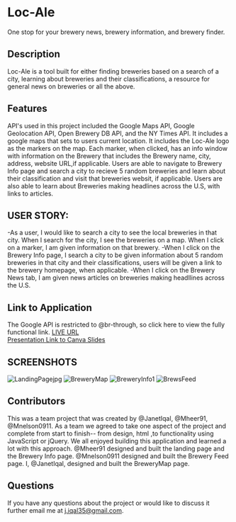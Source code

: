 # Loc-Ale
One stop for your brewery news, brewery information, and brewery finder.
## Description
Loc-Ale is a tool built for either finding breweries based on a search of a city, learning about breweries and their classifications, a resource for general news on breweries or all the above. 

## Features
API's used in this project included the Google Maps API, Google Geolocation API, Open Brewery DB API, and the NY Times API. It includes a google maps that sets to users current location. It includes the Loc-Ale logo as the markers on the map. Each marker, when clicked, has an info window with information on the Brewery that includes the Brewery name, city, address, website URL,if applicable. Users are able to navigate to Brewery Info page and search a city to recieve 5 random breweries and learn about their classification and visit that breweries websit, if applicable. Users are also able to learn about Breweries making headlines across the U.S, with links to articles.

## USER STORY:
-As a user, I would like to search a city to see the local breweries in that city. When I search for the city, I see the breweries on a map. When I click on a marker, I am given information on that brewery. 
-When I click on the Brewery Info page, I search a city to be given information about 5 random breweries in that city and their classifications, users will be given a link to the brewery homepage, when applicable. 
-When I click on the Brewery News tab, I am given news articles on breweries making headllines across the U.S.

## Link to Application
 The Google API is restricted to @br-through, so click here to view the fully functional link. [LIVE URL](https://br-through.github.io/loc-ale/) </br>
[Presentation Link to Canva Slides](https://www.canva.com/design/DAElIWlss3A/h0bpUszU4gpHSDLFIExaCA/view?utm_content=DAElIWlss3A&utm_campaign=designshare&utm_medium=link&utm_source=publishsharelink)

## SCREENSHOTS
![LandingPagejpg](https://user-images.githubusercontent.com/80427770/127078796-115eb926-5f54-42d8-8255-adaaf0b9338b.jpg)
![BreweryMap](https://user-images.githubusercontent.com/80427770/127078788-bbf25aa9-228c-4341-ad8e-1602a2671edd.jpg)
![BreweryInfo1](https://user-images.githubusercontent.com/80427770/127078789-f5a16fe2-c9b3-4507-a16a-06ca389b7be9.jpg)
![BrewsFeed](https://user-images.githubusercontent.com/80427770/127078793-6c4634e9-0646-41ad-8e66-d2f0f933113f.jpg)

## Contributors
This was a team project that was created by @JanetIqal, @Mheer91, @Mnelson0911. As a team we agreed to take one aspect of the project and complete from start to finish-- from design, html ,to functionality using JavaScript or jQuery. We all enjoyed building this application and learned a lot with this approach. 
@Mheer91 designed and built the landing page and the Brewery Info page.
@Mnelson0911 designed and built the Brewery Feed page.
I, @JanetIqal, designed and built the BreweryMap page. 

## Questions 
If you have any questions about the project or would like to discuss it further email me at [j.iqal35@gmail.com](mailto:j.iqal35@gmail.com).
